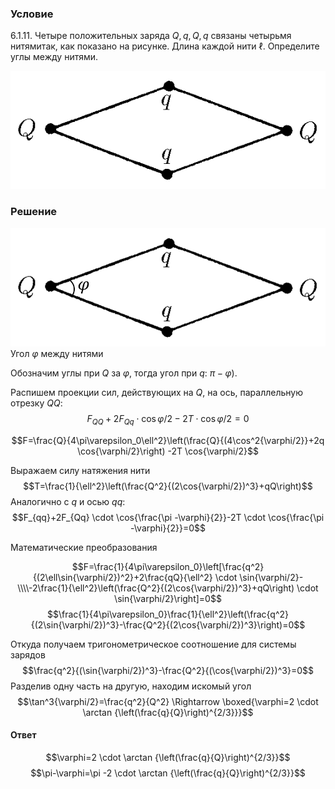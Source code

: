 ###  Условие 

$6.1.11.$ Четыре положительных заряда $Q, q, Q, q$ связаны четырьмя нитямитак, как показано на рисунке. Длина каждой нити $\ell$. Определите углы между нитями. 

![ К задаче $6.1.11$ |565x212, 39%](../../img/6.1.11/statement.png)

### Решение

![ Угол $\varphi$ между нитями |882x331, 39%](../../img/6.1.11/6.1.11.png)  Угол $\varphi$ между нитями 

Обозначим углы при $Q$ за $\varphi$, тогда угол при $q$: $\pi -\varphi$).

Распишем проекции сил, действующих на $Q$, на ось, параллельную отрезку $QQ$: $$F_{QQ}+2F_{Qq} \cdot \cos{\varphi/2}-2T \cdot \cos{\varphi/2}=0$$ 

$$F=\frac{Q}{4\pi\varepsilon_0\ell^2}\left(\frac{Q}{(4\cos^2{\varphi/2}}+2q \cos{\varphi/2}\right) -2T \cos{\varphi/2}$$ 

Выражаем силу натяжения нити $$T=\frac{1}{\ell^2}\left(\frac{Q^2}{(2\cos{\varphi/2})^3}+qQ\right)$$ Аналогично с $q$ и осью $qq$: $$F_{qq}+2F_{Qq} \cdot \cos{\frac{\pi -\varphi}{2}}-2T \cdot \cos{\frac{\pi -\varphi}{2}}=0$$ 

Математические преобразования

$$F=\frac{1}{4\pi\varepsilon_0}\left[\frac{q^2}{(2\ell\sin{\varphi/2})^2}+2\frac{qQ}{\ell^2} \cdot \sin{\varphi/2}-\\\\-2\frac{1}{\ell^2}\left(\frac{Q^2}{(2\cos{\varphi/2})^3}+qQ\right) \cdot \sin{\varphi/2}\right]=0$$ $$\frac{1}{4\pi\varepsilon_0}\frac{1}{\ell^2}\left(\frac{q^2}{(2\sin{\varphi/2})^3}-\frac{Q^2}{(2\cos{\varphi/2})^3}\right)=0$$ 

Откуда получаем тригонометрическое соотношение для системы зарядов $$\frac{q^2}{(\sin{\varphi/2})^3}-\frac{Q^2}{(\cos{\varphi/2})^3}=0$$ Разделив одну часть на другую, находим искомый угол $$\tan^3{\varphi/2}=\frac{q^2}{Q^2} \Rightarrow \boxed{\varphi=2 \cdot \arctan {\left(\frac{q}{Q}\right)^{2/3}}}$$ 

#### Ответ

$$\varphi=2 \cdot \arctan {\left(\frac{q}{Q}\right)^{2/3}}$$ $$\pi-\varphi=\pi -2 \cdot \arctan {\left(\frac{q}{Q}\right)^{2/3}}$$ 
